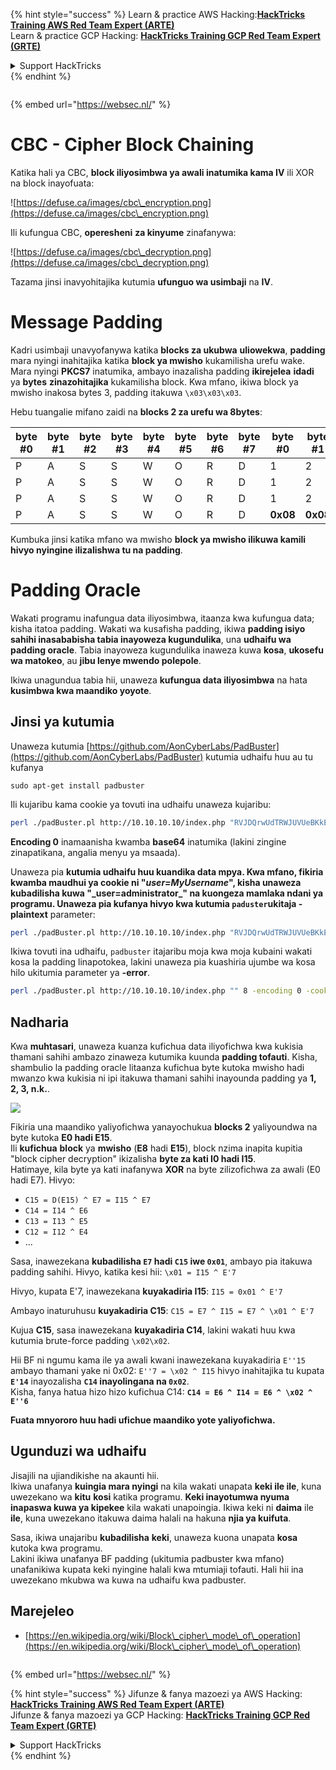{% hint style="success" %}
Learn & practice AWS Hacking:<img src="/.gitbook/assets/arte.png" alt="" data-size="line">[**HackTricks Training AWS Red Team Expert (ARTE)**](https://training.hacktricks.xyz/courses/arte)<img src="/.gitbook/assets/arte.png" alt="" data-size="line">\
Learn & practice GCP Hacking: <img src="/.gitbook/assets/grte.png" alt="" data-size="line">[**HackTricks Training GCP Red Team Expert (GRTE)**<img src="/.gitbook/assets/grte.png" alt="" data-size="line">](https://training.hacktricks.xyz/courses/grte)

<details>

<summary>Support HackTricks</summary>

* Check the [**subscription plans**](https://github.com/sponsors/carlospolop)!
* **Join the** 💬 [**Discord group**](https://discord.gg/hRep4RUj7f) or the [**telegram group**](https://t.me/peass) or **follow** us on **Twitter** 🐦 [**@hacktricks\_live**](https://twitter.com/hacktricks\_live)**.**
* **Share hacking tricks by submitting PRs to the** [**HackTricks**](https://github.com/carlospolop/hacktricks) and [**HackTricks Cloud**](https://github.com/carlospolop/hacktricks-cloud) github repos.

</details>
{% endhint %}

<figure><img src="/..https:/pentest.eu/RENDER_WebSec_10fps_21sec_9MB_29042024.gif" alt=""><figcaption></figcaption></figure>

{% embed url="https://websec.nl/" %}


# CBC - Cipher Block Chaining

Katika hali ya CBC, **block iliyosimbwa ya awali inatumika kama IV** ili XOR na block inayofuata:

![https://defuse.ca/images/cbc\_encryption.png](https://defuse.ca/images/cbc\_encryption.png)

Ili kufungua CBC, **operesheni** **za kinyume** zinafanywa:

![https://defuse.ca/images/cbc\_decryption.png](https://defuse.ca/images/cbc\_decryption.png)

Tazama jinsi inavyohitajika kutumia **ufunguo wa usimbaji** na **IV**.

# Message Padding

Kadri usimbaji unavyofanywa katika **blocks za ukubwa** **uliowekwa**, **padding** mara nyingi inahitajika katika **block ya mwisho** kukamilisha urefu wake.\
Mara nyingi **PKCS7** inatumika, ambayo inazalisha padding **ikirejelea** **idadi** ya **bytes** **zinazohitajika** kukamilisha block. Kwa mfano, ikiwa block ya mwisho inakosa bytes 3, padding itakuwa `\x03\x03\x03`.

Hebu tuangalie mifano zaidi na **blocks 2 za urefu wa 8bytes**:

| byte #0 | byte #1 | byte #2 | byte #3 | byte #4 | byte #5 | byte #6 | byte #7 | byte #0  | byte #1  | byte #2  | byte #3  | byte #4  | byte #5  | byte #6  | byte #7  |
| ------- | ------- | ------- | ------- | ------- | ------- | ------- | ------- | -------- | -------- | -------- | -------- | -------- | -------- | -------- | -------- |
| P       | A       | S       | S       | W       | O       | R       | D       | 1        | 2        | 3        | 4        | 5        | 6        | **0x02** | **0x02** |
| P       | A       | S       | S       | W       | O       | R       | D       | 1        | 2        | 3        | 4        | 5        | **0x03** | **0x03** | **0x03** |
| P       | A       | S       | S       | W       | O       | R       | D       | 1        | 2        | 3        | **0x05** | **0x05** | **0x05** | **0x05** | **0x05** |
| P       | A       | S       | S       | W       | O       | R       | D       | **0x08** | **0x08** | **0x08** | **0x08** | **0x08** | **0x08** | **0x08** | **0x08** |

Kumbuka jinsi katika mfano wa mwisho **block ya mwisho ilikuwa kamili hivyo nyingine ilizalishwa tu na padding**.

# Padding Oracle

Wakati programu inafungua data iliyosimbwa, itaanza kwa kufungua data; kisha itatoa padding. Wakati wa kusafisha padding, ikiwa **padding isiyo sahihi inasababisha tabia inayoweza kugundulika**, una **udhaifu wa padding oracle**. Tabia inayoweza kugundulika inaweza kuwa **kosa**, **ukosefu wa matokeo**, au **jibu lenye mwendo polepole**.

Ikiwa unagundua tabia hii, unaweza **kufungua data iliyosimbwa** na hata **kusimbwa kwa maandiko yoyote**.

## Jinsi ya kutumia

Unaweza kutumia [https://github.com/AonCyberLabs/PadBuster](https://github.com/AonCyberLabs/PadBuster) kutumia udhaifu huu au tu kufanya
```
sudo apt-get install padbuster
```
Ili kujaribu kama cookie ya tovuti ina udhaifu unaweza kujaribu:
```bash
perl ./padBuster.pl http://10.10.10.10/index.php "RVJDQrwUdTRWJUVUeBKkEA==" 8 -encoding 0 -cookies "login=RVJDQrwUdTRWJUVUeBKkEA=="
```
**Encoding 0** inamaanisha kwamba **base64** inatumika (lakini zingine zinapatikana, angalia menyu ya msaada).

Unaweza pia **kutumia udhaifu huu kuandika data mpya. Kwa mfano, fikiria kwamba maudhui ya cookie ni "**_**user=MyUsername**_**", kisha unaweza kubadilisha kuwa "\_user=administrator\_" na kuongeza mamlaka ndani ya programu. Unaweza pia kufanya hivyo kwa kutumia `paduster`ukitaja -plaintext** parameter:
```bash
perl ./padBuster.pl http://10.10.10.10/index.php "RVJDQrwUdTRWJUVUeBKkEA==" 8 -encoding 0 -cookies "login=RVJDQrwUdTRWJUVUeBKkEA==" -plaintext "user=administrator"
```
Ikiwa tovuti ina udhaifu, `padbuster` itajaribu moja kwa moja kubaini wakati kosa la padding linapotokea, lakini unaweza pia kuashiria ujumbe wa kosa hilo ukitumia parameter ya **-error**.
```bash
perl ./padBuster.pl http://10.10.10.10/index.php "" 8 -encoding 0 -cookies "hcon=RVJDQrwUdTRWJUVUeBKkEA==" -error "Invalid padding"
```
## Nadharia

Kwa **muhtasari**, unaweza kuanza kufichua data iliyofichwa kwa kukisia thamani sahihi ambazo zinaweza kutumika kuunda **padding tofauti**. Kisha, shambulio la padding oracle litaanza kufichua byte kutoka mwisho hadi mwanzo kwa kukisia ni ipi itakuwa thamani sahihi inayounda padding ya **1, 2, 3, n.k.**.

![](<../.gitbook/assets/image (629) (1) (1).png>)

Fikiria una maandiko yaliyofichwa yanayochukua **blocks 2** yaliyoundwa na byte kutoka **E0 hadi E15**.\
Ili **kufichua** **block** ya **mwisho** (**E8** hadi **E15**), block nzima inapita kupitia "block cipher decryption" ikizalisha **byte za kati I0 hadi I15**.\
Hatimaye, kila byte ya kati inafanywa **XOR** na byte zilizofichwa za awali (E0 hadi E7). Hivyo:

* `C15 = D(E15) ^ E7 = I15 ^ E7`
* `C14 = I14 ^ E6`
* `C13 = I13 ^ E5`
* `C12 = I12 ^ E4`
* ...

Sasa, inawezekana **kubadilisha `E7` hadi `C15` iwe `0x01`**, ambayo pia itakuwa padding sahihi. Hivyo, katika kesi hii: `\x01 = I15 ^ E'7`

Hivyo, kupata E'7, inawezekana **kuyakadiria I15**: `I15 = 0x01 ^ E'7`

Ambayo inaturuhusu **kuyakadiria C15**: `C15 = E7 ^ I15 = E7 ^ \x01 ^ E'7`

Kujua **C15**, sasa inawezekana **kuyakadiria C14**, lakini wakati huu kwa kutumia brute-force padding `\x02\x02`.

Hii BF ni ngumu kama ile ya awali kwani inawezekana kuyakadiria `E''15` ambayo thamani yake ni 0x02: `E''7 = \x02 ^ I15` hivyo inahitajika tu kupata **`E'14`** inayozalisha **`C14` inayolingana na `0x02`**.\
Kisha, fanya hatua hizo hizo kufichua C14: **`C14 = E6 ^ I14 = E6 ^ \x02 ^ E''6`**

**Fuata mnyororo huu hadi ufichue maandiko yote yaliyofichwa.**

## Ugunduzi wa udhaifu

Jisajili na ujiandikishe na akaunti hii.\
Ikiwa unafanya **kuingia mara nyingi** na kila wakati unapata **keki ile ile**, kuna uwezekano wa **kitu** **kosi** katika programu. **Keki inayotumwa nyuma inapaswa kuwa ya kipekee** kila wakati unapoingia. Ikiwa keki ni **daima** ile **ile**, kuna uwezekano itakuwa daima halali na hakuna **njia ya kuifuta**.

Sasa, ikiwa unajaribu **kubadilisha** **keki**, unaweza kuona unapata **kosa** kutoka kwa programu.\
Lakini ikiwa unafanya BF padding (ukitumia padbuster kwa mfano) unafanikiwa kupata keki nyingine halali kwa mtumiaji tofauti. Hali hii ina uwezekano mkubwa wa kuwa na udhaifu kwa padbuster.

## Marejeleo

* [https://en.wikipedia.org/wiki/Block\_cipher\_mode\_of\_operation](https://en.wikipedia.org/wiki/Block\_cipher\_mode\_of\_operation)


<figure><img src="/..https:/pentest.eu/RENDER_WebSec_10fps_21sec_9MB_29042024.gif" alt=""><figcaption></figcaption></figure>

{% embed url="https://websec.nl/" %}

{% hint style="success" %}
Jifunze & fanya mazoezi ya AWS Hacking:<img src="/.gitbook/assets/arte.png" alt="" data-size="line">[**HackTricks Training AWS Red Team Expert (ARTE)**](https://training.hacktricks.xyz/courses/arte)<img src="/.gitbook/assets/arte.png" alt="" data-size="line">\
Jifunze & fanya mazoezi ya GCP Hacking: <img src="/.gitbook/assets/grte.png" alt="" data-size="line">[**HackTricks Training GCP Red Team Expert (GRTE)**<img src="/.gitbook/assets/grte.png" alt="" data-size="line">](https://training.hacktricks.xyz/courses/grte)

<details>

<summary>Support HackTricks</summary>

* Angalia [**mpango wa usajili**](https://github.com/sponsors/carlospolop)!
* **Jiunge na** 💬 [**kikundi cha Discord**](https://discord.gg/hRep4RUj7f) au [**kikundi cha telegram**](https://t.me/peass) au **fuata** sisi kwenye **Twitter** 🐦 [**@hacktricks\_live**](https://twitter.com/hacktricks\_live)**.**
* **Shiriki mbinu za udukuzi kwa kuwasilisha PRs kwa** [**HackTricks**](https://github.com/carlospolop/hacktricks) na [**HackTricks Cloud**](https://github.com/carlospolop/hacktricks-cloud) repos za github.

</details>
{% endhint %}
